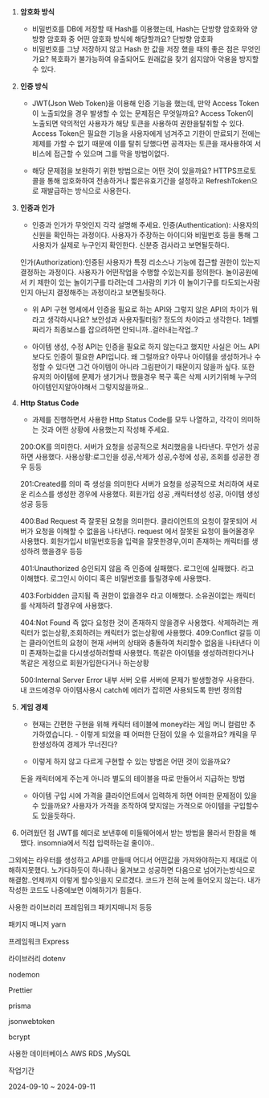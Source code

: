 1.  **암호화 방식**

    - 비밀번호를 DB에 저장할 때 Hash를 이용했는데, Hash는 단방향 암호화와 양방향 암호화 중 어떤 암호화 방식에 해당할까요?
      단방향 암호화
    - 비밀번호를 그냥 저장하지 않고 Hash 한 값을 저장 했을 때의 좋은 점은 무엇인가요?
      복호화가 불가능하여 유출되어도 원래값을 찾기 쉽지않아 악용을 방지할 수 있다.

2.  **인증 방식**

    - JWT(Json Web Token)을 이용해 인증 기능을 했는데, 만약 Access Token이 노출되었을 경우 발생할 수 있는 문제점은 무엇일까요?
      Access Token이 노출되면 악의적인 사용자가 해당 토큰을 사용하여 권한을탈취할 수 있다.
      Access Token은 필요한 기능을 사용자에게 넘겨주고 기한이 만료되기 전에는 제제를 가할 수 없기 때문에 이를 탈취 당했다면 공격자는 토큰을 재사용하여 서비스에 접근할 수 있으며 그를 막을 방법이없다.

    - 해당 문제점을 보완하기 위한 방법으로는 어떤 것이 있을까요?
      HTTPS프로토콜을 통해 암호화하여 전송하거나 짧은유효기간을 설정하고 RefreshToken으로 재발급하는 방식으로 사용한다.

3.  **인증과 인가**

    - 인증과 인가가 무엇인지 각각 설명해 주세요.
      인증(Authentication): 사용자의 신원을 확인하는 과정이다. 사용자가 주장하는 아이디와 비밀번호 등을 통해 그 사용자가 실제로 누구인지 확인한다. 신분증 검사라고 보면될듯하다.

    인가(Authorization):인증된 사용자가 특정 리소스나 기능에 접근할 권한이 있는지 결정하는 과정이다. 사용자가 어떤작업을 수행할 수있는지를 정의한다.
    놀이공원에서 키 제한이 있는 놀이기구를 타려는데 그사람의 키가 이 놀이기구를 타도되는사람인지 아닌지 결정해주는 과정이라고 보면될듯하다.

    - 위 API 구현 명세에서 인증을 필요로 하는 API와 그렇지 않은 API의 차이가 뭐라고 생각하시나요?
      보안성과 사용자필터링? 정도의 차이라고 생각한다. 1레벨짜리가 최종보스를 잡으려하면 안되니까..걸러내는작업..?

    - 아이템 생성, 수정 API는 인증을 필요로 하지 않는다고 했지만 사실은 어느 API보다도 인증이 필요한 API입니다. 왜 그럴까요?
      아무나 아이템을 생성하거나 수정할 수 있다면 그건 아이템이 아니라 그림판이기 때문이지 않을까 싶다.
      또한 유저의 아이템에 문제가 생기거나 했을경우 복구 혹은 삭제 시키기위해 누구의 아이템인지알아야해서 그렇지않을까요..

4.  **Http Status Code**

    - 과제를 진행하면서 사용한 Http Status Code를 모두 나열하고, 각각이 의미하는 것과 어떤 상황에 사용했는지 작성해 주세요.

    200:OK를 의미한다. 서버가 요청을 성공적으로 처리했음을 나타낸다. 무언가 성공하면 사용했다.
    사용상황:로그인을 성공,삭제가 성공,수정에 성공, 조회를 성공한 경우 등등

    201:Created를 의미 즉 생성을 의미한다 서버가 요청을 성공적으로 처리하여 새로운 리소스를 생성한 경우에 사용했다.
    회원가입 성공 ,캐릭터생성 성공, 아이템 생성 성공 등등

    400:Bad Request 즉 잘못된 요청을 의미한다. 클라이언트의 요청이 잘못되어 서버가 요청을 이해할 수 없을음 나타낸다.
    request 에서 잘못된 요청이 들어올경우 사용했다.
    회원가입시 비밀번호등을 입력을 잘못한경우,이미 존재하는 캐릭터를 생성하려 했을경우 등등

    401:Unauthorized 승인되지 않음 즉 인증에 실패했다. 로그인에 실패했다. 라고 이해했다. 로그인시 아이디 혹은 비밀번호를 틀릴경우에 사용했다.

    403:Forbidden 금지됨 즉 권한이 없을경우 라고 이해했다. 소유권이없는 캐릭터를 삭제하려 할경우에 사용했다.

    404:Not Found 즉 없다 요청한 것이 존재하지 않을경우 사용했다. 삭제하려는 캐릭터가 없는상황,조회하려는 캐릭터가 없는상황에 사용했다.
    409:Conflict 갈등 이는 클라이언트의 요청이 현재 서버의 상태와 충돌하여 처리할수 없음을 나타낸다 이미 존재하는값을 다시생성하려할때 사용했다. 똑같은 아이템을 생성하려한다거나 똑같은 게정으로 회원가입한다거나 하는상황

    500:Internal Server Error 내부 서버 오류 서버에 문제가 발생할경우 사용한다. 내 코드에경우 아이템사용시 catch에 에러가 잡히면 사용되도록 한번 정의함

5.  **게임 경제**

    - 현재는 간편한 구현을 위해 캐릭터 테이블에 money라는 게임 머니 컬럼만 추가하였습니다. - 이렇게 되었을 때 어떠한 단점이 있을 수 있을까요?
      캐릭을 무한생성하여 경제가 무너진다?

     - 이렇게 하지 않고 다르게 구현할 수 있는 방법은 어떤 것이 있을까요?

      돈을 캐릭터에게 주는게 아니라 별도의 테이블을 따로 만들어서 지급하는 방법

    - 아이템 구입 시에 가격을 클라이언트에서 입력하게 하면 어떠한 문제점이 있을 수 있을까요?
      사용자가 가격을 조작하여 맞지않는 가격으로 아이템을 구입할수도 있을듯하다.

6.  어려웠던 점
    JWT를 헤더로 보낸후에 미들웨어에서 받는 방법을 몰라서 한참을 해맸다.
    insomnia에서 직접 입력하는걸 줄이야..

그외에는 라우터를 생성하고 API를 만들때 어디서 어떤값을 가져와야하는지 제대로 이해하지못했다.
노가다하듯이 하나하나 옮겨보고 성공하면 다음으로 넘어가는방식으로 해결함..언제까지 이렇게 할수잇을지 모르겠다.
코드가 전혀 눈에 들어오지 않는다. 내가 작성한 코드도 나중에보면 이해하기가 힘들다.

사용한 라이브러리 프레임워크 패키지매니저 등등

패키지 매니저
yarn

프레임워크
Express

라이브러리
dotenv

nodemon

Prettier

prisma

jsonwebtoken

bcrypt

사용한 데이터베이스
AWS RDS ,MySQL

작업기간

2024-09-10 ~ 2024-09-11
